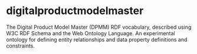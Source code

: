 # digitalproductmodelmaster
The Digital Product Model Master (DPMM) RDF vocabulary, described using W3C RDF Schema and the Web Ontology Language.
An experimental ontology for defining entity relationships and data property definitions and constraints.
